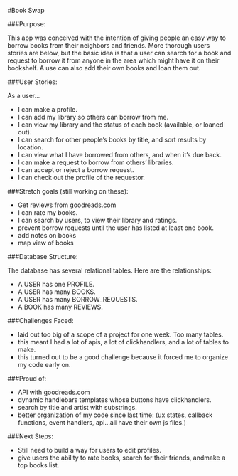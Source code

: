 #Book Swap


###Purpose:

This app was conceived with the intention of giving people an easy way to borrow books from their neighbors and friends. More thorough users stories are below, but the basic idea is that a user can search for a book and request to borrow it from anyone in the area which might have it on their bookshelf. A use can also add their own books and loan them out.

###User Stories:

As a user...

  * I can make a profile.
  * I can add my library so others can borrow from me.
  * I can view my library and the status of each book (available, or loaned out).
  * I can search for other people’s books by title, and sort results by location.
  * I can view what I have borrowed from others, and when it’s due back.
  * I can make a request to borrow from others’ libraries.
  * I can accept or reject a borrow request.
  * I can check out the profile of the requestor.

###Stretch goals (still working on these):

  * Get reviews from goodreads.com
  * I can rate my books.
  * I can search by users, to view their library and ratings.
  * prevent borrow requests until the user has listed at least one book.
  * add notes on books
  * map view of books


###Database Structure:

The database has several relational tables. Here are the relationships:

  * A USER has one PROFILE.
  * A USER has many BOOKS.
  * A USER has many BORROW_REQUESTS.
  * A BOOK has many REVIEWS.

###Challenges Faced:

  * laid out too big of a scope of a project for one week. Too many tables.
  * this meant I had a lot of apis, a lot of clickhandlers, and a lot of tables to make.
  * this turned out to be a good challenge because it forced me to organize my code early on.

###Proud of:

  * API with goodreads.com
  * dynamic handlebars templates whose buttons have clickhandlers.
  * search by title and artist with substrings.
  * better organization of my code since last time: (ux states, callback functions, event handlers, api...all have their own js files.)

###Next Steps:

  * Still need to build a way for users to edit profiles.
  * give users the ability to rate books, search for their friends, andmake a top books list.
